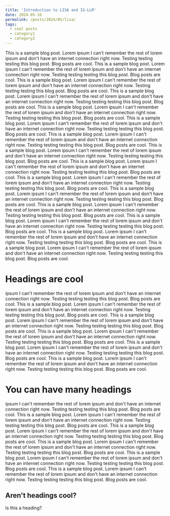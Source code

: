 ```yaml
---
title: 'Introduction to LISA and IG-LLM'
date: 2024-05-16
permalink: /posts/2024/05/lisa/
tags:
  - cool posts
  - category1
  - category2
---
```


This is a sample blog post. Lorem ipsum I can't remember the rest of lorem ipsum and don't have an internet connection right now. Testing testing testing this blog post. Blog posts are cool. This is a sample blog post. Lorem ipsum I can't remember the rest of lorem ipsum and don't have an internet connection right now. Testing testing testing this blog post. Blog posts are cool. This is a sample blog post. Lorem ipsum I can't remember the rest of lorem ipsum and don't have an internet connection right now. Testing testing testing this blog post. Blog posts are cool. This is a sample blog post. Lorem ipsum I can't remember the rest of lorem ipsum and don't have an internet connection right now. Testing testing testing this blog post. Blog posts are cool. This is a sample blog post. Lorem ipsum I can't remember the rest of lorem ipsum and don't have an internet connection right now. Testing testing testing this blog post. Blog posts are cool. This is a sample blog post. Lorem ipsum I can't remember the rest of lorem ipsum and don't have an internet connection right now. Testing testing testing this blog post. Blog posts are cool. This is a sample blog post. Lorem ipsum I can't remember the rest of lorem ipsum and don't have an internet connection right now. Testing testing testing this blog post. Blog posts are cool. This is a sample blog post. Lorem ipsum I can't remember the rest of lorem ipsum and don't have an internet connection right now. Testing testing testing this blog post. Blog posts are cool. This is a sample blog post. Lorem ipsum I can't remember the rest of lorem ipsum and don't have an internet connection right now. Testing testing testing this blog post. Blog posts are cool. This is a sample blog post. Lorem ipsum I can't remember the rest of lorem ipsum and don't have an internet connection right now. Testing testing testing this blog post. Blog posts are cool. This is a sample blog post. Lorem ipsum I can't remember the rest of lorem ipsum and don't have an internet connection right now. Testing testing testing this blog post. Blog posts are cool. This is a sample blog post. Lorem ipsum I can't remember the rest of lorem ipsum and don't have an internet connection right now. Testing testing testing this blog post. Blog posts are cool. This is a sample blog post. Lorem ipsum I can't remember the rest of lorem ipsum and don't have an internet connection right now. Testing testing testing this blog post. Blog posts are cool. This is a sample blog post. Lorem ipsum I can't remember the rest of lorem ipsum and don't have an internet connection right now. Testing testing testing this blog post. Blog posts are cool. This is a sample blog post. Lorem ipsum I can't remember the rest of lorem ipsum and don't have an internet connection right now. Testing testing testing this blog post. Blog posts are cool. 
 
 
Headings are cool
======
ipsum I can't remember the rest of lorem ipsum and don't have an internet connection right now. Testing testing testing this blog post. Blog posts are cool. This is a sample blog post. Lorem ipsum I can't remember the rest of lorem ipsum and don't have an internet connection right now. Testing testing testing this blog post. Blog posts are cool. This is a sample blog post. Lorem ipsum I can't remember the rest of lorem ipsum and don't have an internet connection right now. Testing testing testing this blog post. Blog posts are cool. This is a sample blog post. Lorem ipsum I can't remember the rest of lorem ipsum and don't have an internet connection right now. Testing testing testing this blog post. Blog posts are cool. This is a sample blog post. Lorem ipsum I can't remember the rest of lorem ipsum and don't have an internet connection right now. Testing testing testing this blog post. Blog posts are cool. This is a sample blog post. Lorem ipsum I can't remember the rest of lorem ipsum and don't have an internet connection right now. Testing testing testing this blog post. Blog posts are cool. 

You can have many headings
======
ipsum I can't remember the rest of lorem ipsum and don't have an internet connection right now. Testing testing testing this blog post. Blog posts are cool. This is a sample blog post. Lorem ipsum I can't remember the rest of lorem ipsum and don't have an internet connection right now. Testing testing testing this blog post. Blog posts are cool. This is a sample blog post. Lorem ipsum I can't remember the rest of lorem ipsum and don't have an internet connection right now. Testing testing testing this blog post. Blog posts are cool. This is a sample blog post. Lorem ipsum I can't remember the rest of lorem ipsum and don't have an internet connection right now. Testing testing testing this blog post. Blog posts are cool. This is a sample blog post. Lorem ipsum I can't remember the rest of lorem ipsum and don't have an internet connection right now. Testing testing testing this blog post. Blog posts are cool. This is a sample blog post. Lorem ipsum I can't remember the rest of lorem ipsum and don't have an internet connection right now. Testing testing testing this blog post. Blog posts are cool. 

Aren't headings cool?
------

Is this a heading?